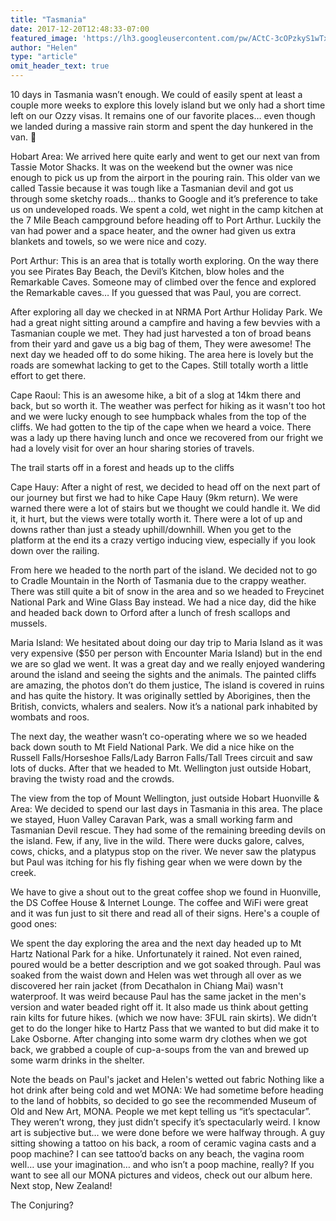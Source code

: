 ```yaml
---
title: "Tasmania"
date: 2017-12-20T12:48:33-07:00
featured_image: 'https://lh3.googleusercontent.com/pw/ACtC-3cOPzkyS1wTxXIeTAyOIm6M0iUrtGoOngFnz5vbFptLdtxfHdZF__VLHeGb-OOvi1WIDDVRL182ExO6EtXfe44MjTN_aeCmAppKjQDXukTQEq6szB_EpIYXZ74NWjsSbX27YUas9xOaypR5ZklXY9SL6g=w1920-h571-no?authuser=0'
author: "Helen"
type: "article"
omit_header_text: true
---
```


10 days in Tasmania wasn’t enough.  We could of easily spent at least a couple more weeks to explore this lovely island but we only had a short time left on our Ozzy visas.  It remains one of our favorite places… even though we landed during a massive rain storm and spent the day hunkered in the van.  🙂

Hobart Area:
We arrived here quite early and went to get our next van from Tassie Motor Shacks.  It was on the weekend but the owner was nice enough to pick us up from the airport in the pouring rain.  This older van we called Tassie because it was tough like a Tasmanian devil and got us through some sketchy roads… thanks to Google and it’s preference to take us on undeveloped roads.  We spent a cold, wet night in the camp kitchen at the 7 Mile Beach campground before heading off to Port Arthur.  Luckily the van had power and a space heater, and the owner had given us extra blankets and towels, so we were nice and cozy.





Port Arthur:
This is an area that is totally worth exploring.  On the way there you see Pirates Bay Beach, the Devil’s Kitchen, blow holes and the Remarkable Caves.  Someone may of climbed over the fence and explored the Remarkable caves…  If you guessed that was Paul, you are correct.

After exploring all day we checked in at NRMA Port Arthur Holiday Park.  We had a great night sitting around a campfire and having a few bevvies with a Tasmanian couple we met.  They had just harvested a ton of broad beans from their yard and gave us a big bag of them,  They were awesome!  The next day we headed off to do some hiking.  The area here is lovely but the roads are somewhat lacking to get to the Capes.  Still totally worth a little effort to get there. 







Cape Raoul:
This is an awesome hike, a bit of a slog at 14km there and back, but so worth it.  The weather was perfect for hiking as it wasn't too hot and we were lucky enough to see humpback whales from the top of the cliffs.  We had gotten to the tip of the cape when we heard a voice.  There was a lady up there having lunch and once we recovered from our fright we had a lovely visit for over an hour sharing stories of travels.

The trail starts off in a forest and heads up to the cliffs










Cape Hauy:
After a night of rest, we decided to head off on the next part of our journey but first we had to hike Cape Hauy (9km return).  We were warned there were a lot of stairs but we thought we could handle it.  We did it, it hurt, but the views were totally worth it.  There were a lot of up and downs rather than just a steady uphill/downhill.  When you get to the platform at the end its a crazy vertigo inducing view, especially if you look down over the railing.












From here we headed to the north part of the island.  We decided not to go to Cradle Mountain in the North of Tasmania due to the crappy weather.  There was still quite a bit of snow in the area and so we headed to Freycinet National Park and Wine Glass Bay instead.  We had a nice day, did the hike and headed back down to Orford after a lunch of fresh scallops and mussels.





Maria Island:
We hesitated about doing our day trip to Maria Island as it was very expensive ($50 per person with Encounter Maria Island) but in the end we are so glad we went.  It was a great day and we really enjoyed wandering around the island and seeing the sights and the animals.  The painted cliffs are amazing, the photos don’t do them justice,  The island is covered in ruins and has quite the history.  It was originally settled by Aborigines, then the British, convicts, whalers and sealers.  Now it’s a national park inhabited by wombats and roos.













The next day, the weather wasn’t co-operating where we so we headed back down south to Mt Field National Park.  We did a nice hike on the Russell Falls/Horseshoe Falls/Lady Barron Falls/Tall Trees circuit and saw lots of ducks.  After that we headed to Mt. Wellington just outside Hobart, braving the twisty road and the crowds.







The view from the top of Mount Wellington, just outside Hobart
Huonville & Area:
We decided to spend our last days in Tasmania in this area.  The place we stayed, Huon Valley Caravan Park, was a small working farm and Tasmanian Devil rescue.  They had some of the remaining breeding devils on the island.  Few, if any, live in the wild.  There were ducks galore, calves, cows, chicks, and a platypus stop on the river.  We never saw the platypus but Paul was itching for his fly fishing gear when we were down by the creek.






We have to give a shout out to the great coffee shop we found in Huonville, the DS Coffee House & Internet Lounge.   The coffee and WiFi were great and it was fun just to sit there and read all of their signs.  Here's a couple of good ones:





We spent the day exploring the area and the next day headed up to Mt Hartz National Park for a hike.  Unfortunately it rained.  Not even rained, poured would be a better  description and we got soaked through.  Paul was soaked from the waist down and Helen was wet through all over as we discovered her rain jacket (from Decathalon in Chiang Mai) wasn't waterproof.  It was weird because Paul has the same jacket in the men's version and water beaded right off it.  It also made us think about getting rain kilts for future hikes. (which we now have: 3FUL rain skirts).  We didn’t get to do the longer hike to Hartz Pass that we wanted to but did make it to Lake Osborne.  After changing into some warm dry clothes when we got back, we grabbed a couple of cup-a-soups from the van and brewed up some warm drinks in the shelter.

Note the beads on Paul's jacket and Helen's wetted out fabric
Nothing like a hot drink after being cold and wet
MONA:
We had sometime before heading to the land of hobbits, so decided to go see the recommended Museum of Old and New Art, MONA.  People we met kept telling us “it’s spectacular”.  They weren’t wrong, they just didn’t specify it’s spectacularly weird.  I know art is subjective but… we were done before we were halfway through. A guy sitting showing a tattoo on his back, a room of ceramic vagina casts and a poop machine?  I can see tattoo’d backs on any beach, the vagina room well… use your imagination… and who isn’t a poop machine, really?  If you want to see all our MONA pictures and videos, check out our album here.  Next stop, New Zealand!



The Conjuring?